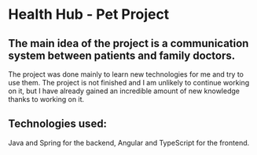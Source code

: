 # Health Hub - Pet Project
## The main idea of the project is a communication system between patients and family doctors.
The project was done mainly to learn new technologies for me and try to use them. The project is not finished and I am unlikely to continue working on it, but I have already gained an incredible amount of new knowledge thanks to working on it.
## Technologies used:
Java and Spring for the backend, Angular and TypeScript for the frontend.
